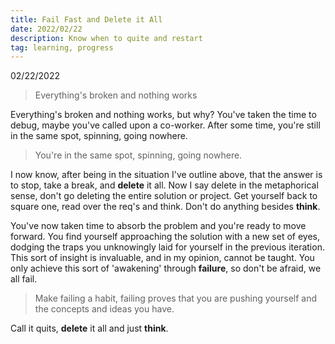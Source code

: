 ```yaml
---
title: Fail Fast and Delete it All
date: 2022/02/22
description: Know when to quite and restart
tag: learning, progress
---
```


02/22/2022

> Everything's broken and nothing works

Everything's broken and nothing works, but why? You've taken the time to debug, maybe you've called upon a co-worker. After some time, you're still in the same spot, spinning, going nowhere.

> You're in the same spot, spinning, going nowhere.

I now know, after being in the situation I've outline above, that the answer is to stop, take a break, and **delete** it all. Now I say delete in the metaphorical sense, don't go deleting the entire solution or project. Get yourself back to square one, read over the req's and think. Don't do anything besides **think**.

You've now taken time to absorb the problem and you're ready to move forward. You find yourself approaching the solution with a new set of eyes, dodging the traps you unknowingly laid for yourself in the previous iteration. This sort of insight is invaluable, and in my opinion, cannot be taught. You only achieve this sort of 'awakening' through **failure**, so don't be afraid, we all fail.

> Make failing a habit, failing proves that you are pushing yourself and the concepts and ideas you have.

Call it quits, **delete** it all and just **think**.
